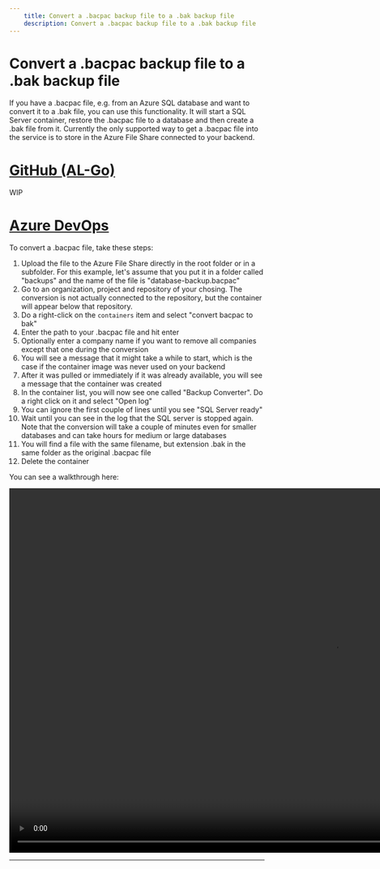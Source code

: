 ```yaml
---
    title: Convert a .bacpac backup file to a .bak backup file
    description: Convert a .bacpac backup file to a .bak backup file
---
```


# Convert a .bacpac backup file to a .bak backup file

If you have a .bacpac file, e.g. from an Azure SQL database and want to convert it to a .bak file, you can use this functionality. It will start a SQL Server container, restore the .bacpac file to a database and then create a .bak file from it. Currently the only supported way to get a .bacpac file into the service is to store in the Azure File Share connected to your backend.

# [**GitHub (AL-Go)**](#tab/github)
WIP

# [**Azure DevOps**](#tab/azdevops)

To convert a .bacpac file, take these steps:

1. Upload the file to the Azure File Share directly in the root folder or in a subfolder. For this example, let's assume that you put it in a folder called "backups" and the name of the file is "database-backup.bacpac"
1. Go to an organization, project and repository of your chosing. The conversion is not actually connected to the repository, but the container will appear below that repository.
1. Do a right-click on the `containers` item and select "convert bacpac to bak"
1. Enter the path to your .bacpac file and hit enter
1. Optionally enter a company name if you want to remove all companies except that one during the conversion
1. You will see a message that it might take a while to start, which is the case if the container image was never used on your backend
1. After it was pulled or immediately if it was already available, you will see a message that the container was created
1. In the container list, you will now see one called "Backup Converter". Do a right click on it and select "Open log"
1. You can ignore the first couple of lines until you see "SQL Server ready"
1. Wait until you can see in the log that the SQL server is stopped again. Note that the conversion will take a couple of minutes even for smaller databases and can take hours for medium or large databases
1. You will find a file with the same filename, but extension .bak in the same folder as the original .bacpac file
1. Delete the container

You can see a walkthrough here:

<video width="1280px" height="720px" controls>
  <source src="../media/convert-bacpac-to-bak.mp4" type="video/mp4">
  Your browser does not support the video tag.
</video>

---